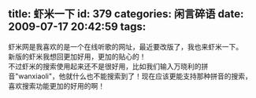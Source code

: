 title: 虾米一下
id: 379
categories: 闲言碎语
date: 2009-07-17 20:42:59
tags:
---

虾米网是我喜欢的是一个在线听歌的网址，最近要改版了，我也来虾米一下。
</br>新版的虾米我想回更加好用，更加的贴心的！
</br>不过虾米的搜索使用起来还不是很好用，比如我们输入万晓利的拼音&quot;wanxiaoli&quot;，他就什么也不能搜索到了！现在应该更能支持那种拼音的搜索，喜欢搜索功能更加的好用的啊！
